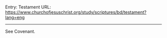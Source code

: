 Entry: Testament
URL: https://www.churchofjesuschrist.org/study/scriptures/bd/testament?lang=eng

---

See Covenant.
